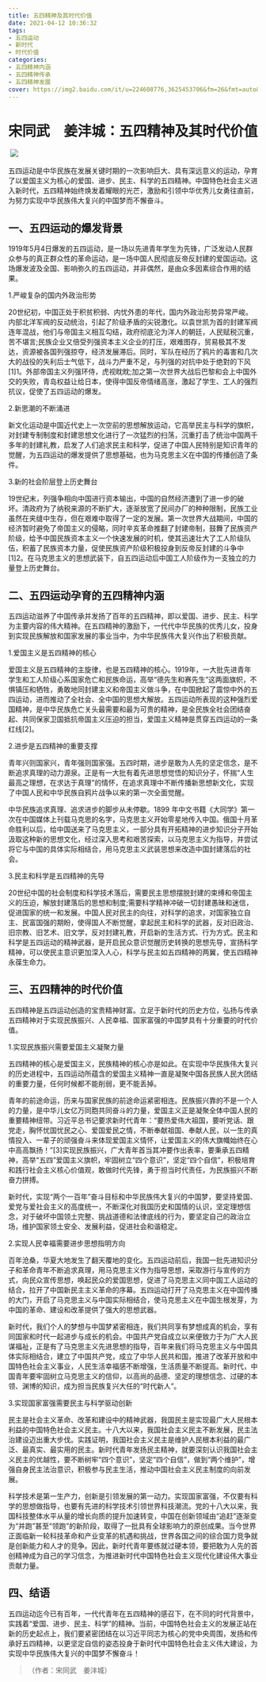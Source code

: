 ```yaml
---
title: 五四精神及其时代价值
date: 2021-04-12 10:36:32
tags:
- 五四运动
- 新时代
- 时代价值
categories:
- 五四精神内涵
- 五四精神传承
- 五四精神发展
cover: https://img2.baidu.com/it/u=224608776,3625453706&fm=26&fmt=auto&gp=0.jpg
---
```


# 宋同武　姜沣城：五四精神及其时代价值

​		![](五四青年节.jpg)

​		五四运动是中华民族在发展关键时期的一次影响巨大、具有深远意义的运动，孕育了以爱国主义为核心的爱国、进步、民主、科学的五四精神。中国特色社会主义进入新时代，五四精神始终焕发着耀眼的光芒，激励和引领中华优秀儿女勇往直前，为努力实现中华民族伟大复兴的中国梦而不懈奋斗。

## 一、五四运动的爆发背景

1919年5月4日爆发的五四运动，是一场以先进青年学生为先锋，广泛发动人民群众参与的真正群众性的革命运动，是一场中国人民彻底反帝反封建的爱国运动。这场爆发波及全国、影响弥久的五四运动，并非偶然，是由众多因素综合作用的结果。

1.严峻复杂的国内外政治形势

20世纪初，中国正处于积贫积弱、内忧外患的年代，国内外政治形势异常严峻。内部北洋军阀的反动统治，引起了阶级矛盾的尖锐激化。以袁世凯为首的封建军阀连年混战，他们与帝国主义相互勾结，政府彻底沦为洋人的朝廷，人民赋税沉重，苦不堪言;民族企业又倍受列强资本主义企业的打压，艰难图存，贸易极其不发达，资源被各国列强掠夺，经济发展滞后。同时，军队在经历了鸦片的毒害和几次大的战役的失利后士气低下，战斗力严重不足，与列强的对抗中处于绝對的下风[1]1。外部帝国主义列强环侍，虎视眈眈;加之第一次世界大战后巴黎和会上中国外交的失败，青岛权益让给日本，使得中国反帝情绪高涨，激起了学生、工人的强烈抗议，促使了五四运动的爆发。

2.新思潮的不断涌进

新文化运动是中国近代史上一次空前的思想解放运动，它高举民主与科学的旗帜，对封建专制制度和封建思想文化进行了一次猛烈的扫荡，沉重打击了统治中国两千多年的封建礼教，启发了人们追求民主和科学，促进了中国人民特别是知识青年的觉醒，为五四运动的爆发提供了思想基础，也为马克思主义在中国的传播创造了条件。

3.新的社会阶层登上历史舞台

19世纪末，列强争相向中国进行资本输出，中国的自然经济遭到了进一步的破坏。清政府为了纳税来源的不断扩大，逐渐放宽了民间办厂的种种限制，民族工业虽然在夹缝中生存，但在艰难中取得了一定的发展。第一次世界大战期间，中国的经济暂时避免了帝国主义的侵略，同时辛亥革命推翻了封建帝制，鼓舞了民族资产阶级，给予中国民族资本主义一个快速发展的时机，使其迅速壮大了工人阶级队伍，积蓄了民族资本力量，促使民族资产阶级积极投身到反帝反封建的斗争中[1]2。在马克思主义的思想武装下，自五四运动后中国工人阶级作为一支独立的力量登上历史舞台。

## 二、五四运动孕育的五四精神内涵

五四运动滋养了中国传承并发扬了百年的五四精神，即以爱国、进步、民主、科学为主要内容的伟大精神。在五四精神的激励下，一代代中华民族的优秀儿女，投身到实现民族解放和国家发展的事业当中，为中华民族伟大复兴作出了积极贡献。

1.爱国主义是五四精神的核心

爱国主义是五四精神的主旋律，也是五四精神的核心。1919年，一大批先进青年学生和工人阶级心系国家危亡和民族命运，高举“德先生和赛先生”这两面旗帜，不惧镇压和牺牲，勇敢地同封建主义和帝国主义做斗争，在中国掀起了震惊中外的五四运动，进而推动了全社会、全中国的思想大解放。五四运动所表现的这种强烈爱国精神，是中华民族危亡关头最需要和最为可贵的精神，是全民族全社会团结奋起、共同保家卫国抵抗帝国主义压迫的担当，爱国主义精神是贯穿五四运动的一条红线[2]。

2.进步是五四精神的重要支撑

青年兴则国家兴，青年强则国家强。五四时期，进步是敢为人先的坚定信念，是不断追求真理的动力源泉。正是有一大批有着先进思想觉悟的知识分子，怀揣“人生最高之理想，在求达于真理”的情怀，在追求真理中不断传播新思想新文化，实现了中国人民和中华民族自鸦片战争以来的第一次全面觉醒。

中华民族追求真理、追求进步的脚步从未停歇。1899 年中文书籍《大同学》第一次在中国媒体上刊载马克思的名字，马克思主义开始零星地传入中国。俄国十月革命胜利以后，给中国送来了马克思主义，一部分具有开拓精神的进步知识分子开始汲取这种新的思想文化，经过深入思考和艰苦探索，以马克思主义为指导，并尝试将它与中国的具体实际相结合，用马克思主义武装思想来改造中国封建落后的社会。

3.民主和科学是五四精神的先导

20世纪中国的社会制度和科学技术落后，需要民主思想摆脱封建的束缚和帝国主义的压迫，解放封建落后的思想和制度;需要科学精神冲破一切封建愚昧和迷信，促进国家的统一和发展。中国人民对民主的向往，对科学的追求，对国家独立自主、民富国强的期盼，使得国人不断觉醒，拿起民主和科学的武器，反对旧政治、旧宗教、旧艺术、旧文学，反对封建礼教，开启新的生活方式、行为方式。民主和科学是五四运动的精神武器，是开启民众意识觉醒历史转换的思想先导，宣扬科学精神，可以使民主意识更加深入人心，科学与民主如五四精神的两翼，使五四精神永葆生命力。

## 三、五四精神的时代价值

五四精神是五四运动创造的宝贵精神财富。立足于新时代的历史方位，弘扬与传承五四精神对于实现民族振兴、人民幸福、国家富强的中国梦具有十分重要的时代价值。

1.实现民族振兴需要爱国主义凝聚力量

五四精神的核心是爱国主义，民族精神的核心亦是如此。在实现中华民族伟大复兴的历史进程中，五四运动所蕴含的爱国主义精神一直是凝聚中国各民族人民大团结的重要力量，任何时候都不能削弱，更不能丢掉。

青年的前途命运，历来与国家民族的前途命运紧密相连。民族振兴靠的不是一个人的力量，是中华儿女亿万同胞共同奋斗的力量，爱国主义正是凝聚全体中国人民的重要精神纽带。习近平总书记要求新时代青年：“要热爱伟大祖国，要听党话、跟党走，胸怀忧国忧民之心、爱国爱民之情，不断奉献祖国、奉献人民，以一生的真情投入、一辈子的顽强奋斗来体现爱国主义情怀，让爱国主义的伟大旗幟始终在心中高高飘扬！”[3]实现民族振兴，广大青年首当其冲要作出表率，要秉承五四精神，高举“五四”爱国主义旗帜，牢固树立“四个意识”，坚定“四个自信”，积极培育和践行社会主义核心价值观，敢做时代先锋，勇于担当时代责任，为民族振兴不断奋力拼搏。

新时代，实现“两个一百年”奋斗目标和中华民族伟大复兴的中国梦，要坚持爱国、爱党与爱社会主义的高度统一，不断深化对我国历史和国情的认识，坚定理想信念，对于破坏中国领土完整、挑战道德和法律底线的行为，要坚定自己的政治立场，维护国家领土安全、发展利益，促进社会和谐稳定。

2.实现人民幸福需要进步思想指明方向

百年沧桑，华夏大地发生了翻天覆地的变化。五四运动前后，我国一批先进知识分子和革命青年不断追求真理，用马克思主义作为指导思想，采取游行与宣传的方式，向民众宣传思想，唤起民众的爱国思想，促进了马克思主义同中国工人运动的结合，拉开了中国新民主主义革命的序幕。五四运动打开了马克思主义在中国传播的大门，开启了马克思主义与中国实际相结合，使马克思主义在中国生根发芽，为中国的革命、建设和改革提供了强大的思想武器。

新时代，我们个人的梦想与中国梦紧密相连，我们共同享有梦想成真的机会，享有同国家和时代一起进步与成长的机会。中国共产党自成立以来便致力于为广大人民谋福祉，正是有了马克思主义先进思想的指导，百年来我们将马克思主义与中国具体实际相结合，建立了中国共产党，成立了中华人民共和国，推进了改革开放和中国特色社会主义事业，人民生活幸福感不断增强，生活质量不断提高。新时代，中国青年要牢固树立马克思主义的信仰，以高尚的品德、坚定的理想信念、过硬的本领、渊博的知识，成为担当民族复兴大任的“时代新人”。

3.实现国家富强需要民主与科学驱动创新

民主是社会主义革命、改革和建设中的精神武器，我国民主是实现最广大人民根本利益的中国特色社会主义民主。十八大以来，我国社会主义民主不断发展，民主法治建设迈出重大步伐。实践证明，我国社会主义民主是维护人民根本利益的最广泛、最真实、最实用的民主。新时代青年发扬民主精神，就要深刻认识我国社会主义民主的优越性，要不断树牢“四个意识”，坚定“四个自信”，做到“两个维护”，增强自身民主法治意识，积极参与民主生活，推动中国社会主义民主制度的向前发展。

科学技术是第一生产力，创新是引领发展的第一动力。实现国家富强，不仅要有科学的思想做指导，也要有先进的科学技术引领世界科技潮流。党的十八大以来，我国科技整体水平从量的增长向质的提升加速转变，中国在创新领域由“追赶”逐渐变为“并跑”甚至“领跑”的新阶段，取得了一批具有全球影响力的原创成果。当今世界正面临新一轮科技革命和产业变革的机遇和挑战，世界各国之间的综合国力竞争就是创新能力和人才的竞争。因此，新时代青年要练就过硬本领，要把敢为人先的首创精神成为自己的学习信念，为推进新时代中国特色社会主义现代化建设伟大事业贡献力量。

## 四、结语

五四运动迄今已有百年，一代代青年在五四精神的感召下，在不同的时代背景中，实践着“爱国、进步、民主、科学”的精神。当前，中国特色社会主义的发展正站在新的历史起点上，我们要紧密团结在以习近平同志为核心的党中央周围，发扬和传承好五四精神，以更坚定自信的姿态投身于新时代中国特色社会主义伟大建设，为实现中华民族伟大复兴的中国梦不懈奋斗！


> （作者：宋同武　姜沣城）